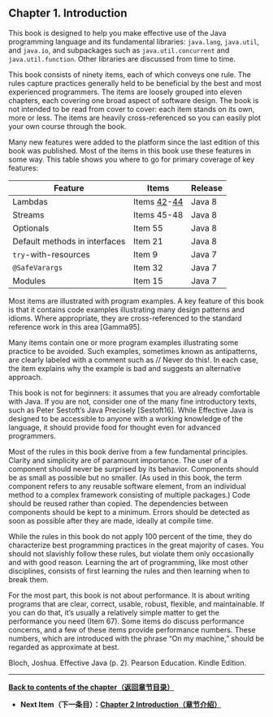 ## Chapter 1. Introduction

This book is designed to help you make effective use of the Java programming language and its fundamental libraries: `java.lang`, `java.util`, and `java.io`, and subpackages such as `java.util.concurrent` and `java.util.function`. Other libraries are discussed from time to time.

This book consists of ninety items, each of which conveys one rule. The rules capture practices generally held to be beneficial by the best and most experienced programmers. The items are loosely grouped into eleven chapters, each covering one broad aspect of software design. The book is not intended to be read from cover to cover: each item stands on its own, more or less. The items are heavily cross-referenced so you can easily plot your own course through the book.

Many new features were added to the platform since the last edition of this book was published. Most of the items in this book use these features in some way. This table shows you where to go for primary coverage of key features:

| Feature                       | Items       | Release |
|-------------------------------|-------------|---------|
| Lambdas                       | Items [42](../Chapter-7/Chapter-7-Item-42-Prefer-lambdas-to-anonymous-classes.md)-[44](Chapter-7/Chapter-7-Item-44-Favor-the-use-of-standard-functional-interfaces.md) | Java 8  |
| Streams                       | Items 45-48 | Java 8  |
| Optionals                     | Item 55     | Java 8  |
| Default methods in interfaces | Item 21     | Java 8  |
| `try`-with-resources          | Item 9      | Java 7  |
| `@SafeVarargs`                | Item 32     | Java 7  |
| Modules                       | Item 15     | Java 7  |

Most items are illustrated with program examples. A key feature of this book is that it contains code examples illustrating many design patterns and idioms. Where appropriate, they are cross-referenced to the standard reference work in this area [Gamma95].

Many items contain one or more program examples illustrating some practice to be avoided. Such examples, sometimes known as antipatterns, are clearly labeled with a comment such as // Never do this!. In each case, the item explains why the example is bad and suggests an alternative approach. 

This book is not for beginners: it assumes that you are already comfortable with Java. If you are not, consider one of the many fine introductory texts, such as Peter Sestoft’s Java Precisely [Sestoft16]. While Effective Java is designed to be accessible to anyone with a working knowledge of the language, it should provide food for thought even for advanced programmers.

Most of the rules in this book derive from a few fundamental principles. Clarity and simplicity are of paramount importance. The user of a component should never be surprised by its behavior. Components should be as small as possible but no smaller. (As used in this book, the term component refers to any reusable software element, from an individual method to a complex framework consisting of multiple packages.) Code should be reused rather than copied. The dependencies between components should be kept to a minimum. Errors should be detected as soon as possible after they are made, ideally at compile time.

While the rules in this book do not apply 100 percent of the time, they do characterize best programming practices in the great majority of cases. You should not slavishly follow these rules, but violate them only occasionally and with good reason. Learning the art of programming, like most other disciplines, consists of first learning the rules and then learning when to break them.

For the most part, this book is not about performance. It is about writing programs that are clear, correct, usable, robust, flexible, and maintainable. If you can do that, it’s usually a relatively simple matter to get the performance you need (Item 67). Some items do discuss performance concerns, and a few of these items provide performance numbers. These numbers, which are introduced with the phrase “On my machine,” should be regarded as approximate at best.

Bloch, Joshua. Effective Java (p. 2). Pearson Education. Kindle Edition. 

---
**[Back to contents of the chapter（返回章节目录）](https://github.com/clxering/Effective-Java-3rd-edition-Chinese-English-bilingual/blob/master/Chapter-2/Chapter-2-Introduction.md)**
- **Next Item（下一条目）：[Chapter 2 Introduction（章节介绍）](https://github.com/clxering/Effective-Java-3rd-edition-Chinese-English-bilingual/blob/master/Chapter-2/Chapter-2-Introduction.md)**
